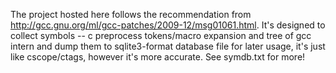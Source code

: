 The project hosted here follows the recommendation from http://gcc.gnu.org/ml/gcc-patches/2009-12/msg01061.html.  It's designed to collect symbols -- c preprocess tokens/macro expansion and tree of gcc intern and dump them to sqlite3-format database file for later usage, it's just like cscope/ctags, however it's more accurate. See symdb.txt for more!